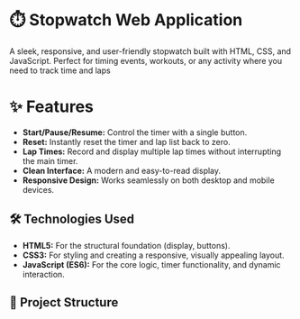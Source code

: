 # ⏱️ Stopwatch Web Application

A sleek, responsive, and user-friendly stopwatch built with HTML, CSS, and JavaScript. Perfect for timing events, workouts, or any activity where you need to track time and laps

# ✨ Features

- **Start/Pause/Resume:** Control the timer with a single button.
- **Reset:** Instantly reset the timer and lap list back to zero.
- **Lap Times:** Record and display multiple lap times without interrupting the main timer.
- **Clean Interface:** A modern and easy-to-read display.
- **Responsive Design:** Works seamlessly on both desktop and mobile devices.



## 🛠️ Technologies Used

- **HTML5:** For the structural foundation (display, buttons).
- **CSS3:** For styling and creating a responsive, visually appealing layout.
- **JavaScript (ES6):** For the core logic, timer functionality, and dynamic interaction.

## 📁 Project Structure
